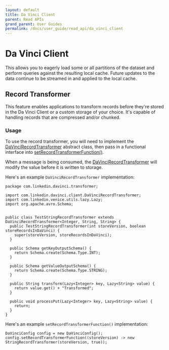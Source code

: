 ```yaml
---
layout: default
title: Da Vinci Client
parent: Read APIs
grand_parent: User Guides
permalink: /docs/user_guide/read_api/da_vinci_client
---
```


# Da Vinci Client
This allows you to eagerly load some or all partitions of the dataset and perform queries against the resulting local 
cache. Future updates to the data continue to be streamed in and applied to the local cache.

## Record Transformer
This feature enables applications to transform records before they're stored in the Da Vinci Client
or a custom storage of your choice.
It's capable of handling records that are compressed and/or chunked.

### Usage
To use the record transformer, you will need to implement the 
[DaVinciRecordTransformer](http://venicedb.org/javadoc/com/linkedin/davinci/client/DaVinciRecordTransformer.html) 
abstract class, then pass in a functional interface into 
[setRecordTransformerFunction()](https://venicedb.org/javadoc/com/linkedin/davinci/client/DaVinciConfig.html#setRecordTransformerFunction(com.linkedin.davinci.client.DaVinciRecordTransformer)). 

When a message is being consumed, the 
[DaVinciRecordTransformer](http://venicedb.org/javadoc/com/linkedin/davinci/client/DaVinciRecordTransformer.html) will 
modify the value before it is written to storage.

Here's an example `DaVinciRecordTransformer` implementation:
```
package com.linkedin.davinci.transformer;

import com.linkedin.davinci.client.DaVinciRecordTransformer;
import com.linkedin.venice.utils.lazy.Lazy;
import org.apache.avro.Schema;


public class TestStringRecordTransformer extends DaVinciRecordTransformer<Integer, String, String> {
  public TestStringRecordTransformer(int storeVersion, boolean storeRecordsInDaVinci) {
    super(storeVersion, storeRecordsInDaVinci);
  }

  public Schema getKeyOutputSchema() {
    return Schema.create(Schema.Type.INT);
  }

  public Schema getValueOutputSchema() {
    return Schema.create(Schema.Type.STRING);
  }

  public String transform(Lazy<Integer> key, Lazy<String> value) {
    return value.get() + "Transformed";
  }

  public void processPut(Lazy<Integer> key, Lazy<String> value) {
    return;
  }
}
```

Here's an example `setRecordTransformerFunction()` implementation:
```
DaVinciConfig config = new DaVinciConfig();
config.setRecordTransformerFunction((storeVersion) -> new StringRecordTransformer(storeVersion, true));
```